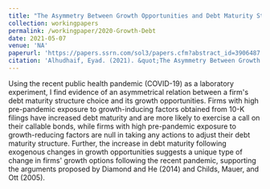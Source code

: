 ```yaml
---
title: "The Asymmetry Between Growth Opportunities and Debt Maturity Structure"
collection: workingpapers
permalink: /workingpaper/2020-Growth-Debt
date: 2021-05-07
venue: 'NA'
paperurl: 'https://papers.ssrn.com/sol3/papers.cfm?abstract_id=3906487'
citation: 'Alhudhaif, Eyad. (2021). &quot;The Asymmetry Between Growth Opportunities and Debt Maturity Structure.&quot; <i>Working Paper</i>.'
---
```

Using the recent public health pandemic (COVID-19) as a laboratory experiment, I find evidence of an asymmetrical relation between a firm's debt maturity structure choice and its growth opportunities. Firms with high pre-pandemic exposure to growth-inducing factors obtained from 10-K filings have increased debt maturity and are more likely to exercise a call on their callable bonds, while firms with high pre-pandemic exposure to growth-reducing factors are null in taking any actions to adjust their debt maturity structure. Further, the increase in debt maturity following exogenous changes in growth opportunities suggests a unique type of change in firms' growth options following the recent pandemic, supporting the arguments proposed by Diamond and He (2014) and Childs, Mauer, and Ott (2005).

